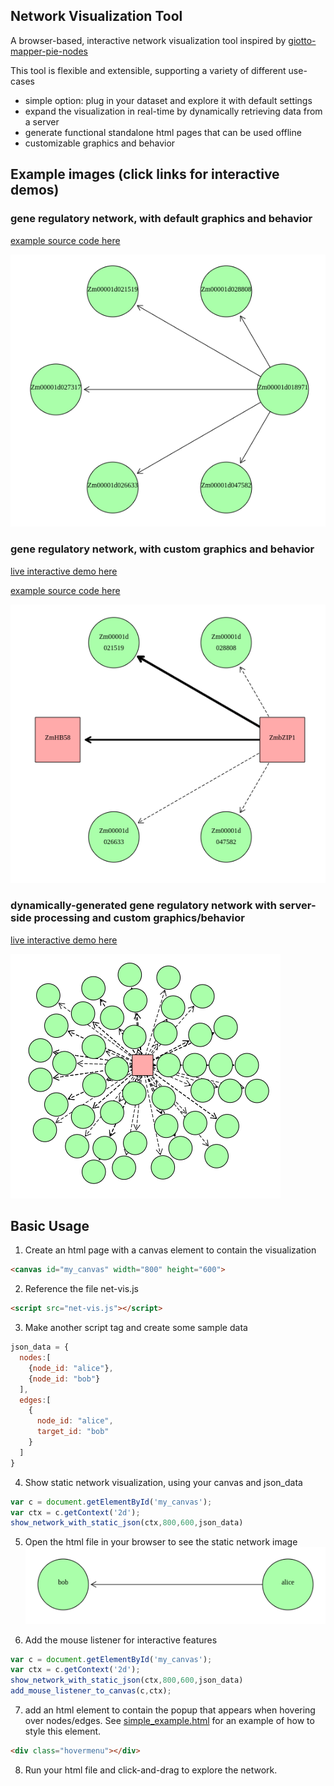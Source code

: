 ## Network Visualization Tool

A browser-based, interactive network visualization tool inspired by [giotto-mapper-pie-nodes](https://github.com/sperciva/giotto-mapper-pie-nodes)

This tool is flexible and extensible, supporting a variety of different use-cases
 - simple option: plug in your dataset and explore it with default settings
 - expand the visualization in real-time by dynamically retrieving data from a server
 - generate functional standalone html pages that can be used offline
 - customizable graphics and behavior


## Example images (click links for interactive demos)

### gene regulatory network, with default graphics and behavior

[example source code here](simple_example.html)

![default gene-reg network](readme_images/simple.png)

### gene regulatory network, with custom graphics and behavior

[live interactive demo here](https://grotewold-lab.github.io/network-visualization)

[example source code here](advanced_example.html)

![custom gene-reg network](readme_images/advanced.png)

### dynamically-generated gene regulatory network with server-side processing and custom graphics/behavior

[live interactive demo here](https://eglab-dev.com/network)

![dynamic gene-reg network](readme_images/ajax.png)

## Basic Usage

1. Create an html page with a canvas element to contain the visualization

```html
<canvas id="my_canvas" width="800" height="600">
```

2. Reference the file net-vis.js 

```html
<script src="net-vis.js"></script>
```

3. Make another script tag and create some sample data

```js
json_data = {
  nodes:[
    {node_id: "alice"},
    {node_id: "bob"}
  ],
  edges:[
    {
      node_id: "alice",
      target_id: "bob"
    }
  ]
}
```

4. Show static network visualization, using your canvas and json_data

```js
var c = document.getElementById('my_canvas');
var ctx = c.getContext('2d');
show_network_with_static_json(ctx,800,600,json_data)
```

5. Open the html file in your browser to see the static network image
![simple network](readme_images/super-simple.png)

6. Add the mouse listener for interactive features

```js
var c = document.getElementById('my_canvas');
var ctx = c.getContext('2d');
show_network_with_static_json(ctx,800,600,json_data)
add_mouse_listener_to_canvas(c,ctx);
```

7. add an html element to contain the popup that appears when hovering over nodes/edges. See [simple_example.html](simple_example.html) for an example of how to style this element.
```html
<div class="hovermenu"></div>
```

8. Run your html file and click-and-drag to explore the network.




